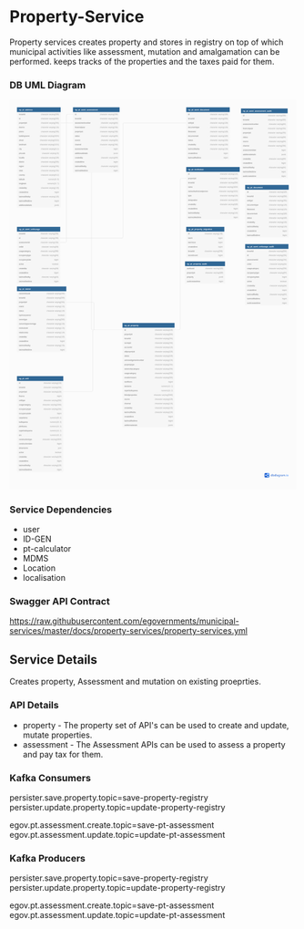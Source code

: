# Property-Service

 Property services creates property and stores in registry on top of which municipal activities like assessment, mutation and amalgamation can be performed. keeps tracks of the properties and the taxes paid for them.

### DB UML Diagram

![DB UML](./images/property-services.png)

### Service Dependencies

- user
- ID-GEN
- pt-calculator
- MDMS
- Location
- localisation

### Swagger API Contract

https://raw.githubusercontent.com/egovernments/municipal-services/master/docs/property-services/property-services.yml

## Service Details

Creates property, Assessment and mutation on existing proeprties.

### API Details

- property - The property set of API's can be used to create and update, mutate properties.
- assessment - The Assessment APIs can be used to assess a property and pay tax for them.

### Kafka Consumers

persister.save.property.topic=save-property-registry
persister.update.property.topic=update-property-registry

egov.pt.assessment.create.topic=save-pt-assessment
egov.pt.assessment.update.topic=update-pt-assessment

### Kafka Producers

persister.save.property.topic=save-property-registry
persister.update.property.topic=update-property-registry

egov.pt.assessment.create.topic=save-pt-assessment
egov.pt.assessment.update.topic=update-pt-assessment

